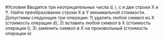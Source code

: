 #Условия
Вводится три неотрицательных числа d, i, c и две строки X и Y. Найти преобразование строки X в Y минимальной стоимости. Допустимы следующие три операции:
1\ удалить любой символ из X (стоимость операции d);
2\ вставить любой символ в X (стоимость операции i);
3\ заменить символ в X на произвольный (стоимость операции e)
